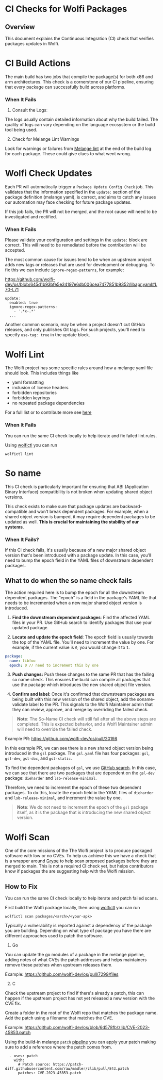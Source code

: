 # CI Checks for Wolfi Packages

## Overview
This document explains the Continuous Integration (CI) check that verifies packages updates in Wolfi.

# CI Build Actions

The main build has two jobs that compile the package(s) for both x86 and arm architectures. This check is a cornerstone of our CI pipeline, ensuring that every package can successfully build across platforms.

### When It Fails

1. Consult the Logs:

The logs usually contain detailed information about why the build failed. The quality of logs can vary depending on the language ecosystem or the build tool being used.

2. Check for Melange Lint Warnings

Look for warnings or failures from [Melange lint](https://github.com/chainguard-dev/melange/blob/main/docs/LINTER.md) at the end of the build log for each package. These could give clues to what went wrong.


# Wolfi Check Updates

Each PR will automatically trigger a `Package Update Config Check` job. This
validates that the information specified in the `update:` section of the package
definition (melange yaml), is correct, and aims to catch any issues our
automation may face checking for future package updates.

If this job fails, the PR will not be merged, and the root cause will need to
be investigated and rectified.

### When It Fails

Please validate your configuration and settings in the `update:` block are
correct. This will need to be remediated before the contribution will be
accepted.

The most common cause for issues tend to be when an upstream project adds new tags or releases that are used for development or debugging.  To fix this we can include `ignore-regex-patterns`, for example:

https://github.com/wolfi-dev/os/blob/645d1b93bfe5e34197e6db006cea7477851b9352/libapr.yaml#L70-L71
```
update:
  enabled: true
  ignore-regex-patterns:
    - '.*x-.*'
  ...
```

Another common scenario, may be when a project doesn't cut GitHub releases, and
only publishes Git tags. For such projects, you'll need to specify
`use-tag: true` in the update block.

# Wolfi Lint

The Wolfi project has some specific rules around how a melange yaml file should look.  This includes things like

- yaml formatting
- inclusion of license headers
- forbidden repositories
- forbidden keyrings
- no repeated package dependencies

For a full list or to contribute more see [here](https://github.com/wolfi-dev/wolfictl/blob/79d21a2bbc2f682b6df8cf46c955257dca545367/pkg/lint/rules.go#L38)

### When It Fails

You can run the same CI check locally to help iterate and fix failed lint rules.

Using [wolfictl](https://github.com/wolfi-dev/wolfictl) you can run

```
wolfictl lint
```

# So name
This CI check is particularly important for ensuring that ABI (Application Binary Interface) compatibility is not broken when updating shared object versions.

This check exists to make sure that package updates are backward-compatible and won't break dependent packages. For example, when a shared object version is bumped, it may require dependent packages to be updated as well. **This is crucial for maintaining the stability of our systems**.

### When It Fails?
If this CI check fails, it's usually because of a new major shared object version that's been introduced with a package update. In this case, you'll need to bump the epoch field in the YAML files of downstream dependent packages.

## What to do when the so name check fails


The action required here is to bump the epoch for all the downstream dependent packages. The "epoch" is a field in the package's YAML file that needs to be incremented when a new major shared object version is introduced.

1. **Find the downstream dependent packages**: Find the affected YAML files in your PR. Use GitHub search to identify packages that use your updated package.

2. **Locate and update the epoch field**: The epoch field is usually towards the top of the YAML file. You'll need to increment the value by one. For example, if the current value is `0`, you would change it to `1`.

```yaml
package:
  name: libfoo
  epoch: 0 // need to increment this by one
```

3. **Push changes:** Push these changes to the same PR that has the failing so name check. This ensures the build can compile all packages that use the package which introduces the new shared object file version.

4. **Confirm and label:** Once it's confirmed that downstream packages are being built with this new version of the shared object, add the soname-validate label to the PR. This signals to the Wolfi Maintainer admin that they can review, approve, and merge by overriding the failed check.

> **Note:** The So-Name CI check will still fail after all the above steps are completed. This is expected behavior, and a Wolfi Maintainer admin will need to override the failed check.

Example PR: https://github.com/wolfi-dev/os/pull/20198

In this example PR, we can see there is a new shared object version being introduced in the `gsl` package. The `gsl.yaml` file has four packages: `gsl`, `gsl-dev`, `gsl-doc`, and `gsl-static`.

To find the dependent packages of `gsl`, we use [GitHub search](https://github.com/search?q=repo:wolfi-dev/os%20gsl&type=code). In this case, we can see that there are two packages that are dependent on the `gsl-dev` package: `dieharder` and `lsb-release-minimal`.

Therefore, we need to increment the epoch of these two dependent packages. To do this, locate the epoch field in the YAML files of `dieharder` and `lsb-release-minimal`, and increment the value by one.

> **Note:** We do not need to increment the epoch of the `gsl` package itself, as it is the package that is introducing the new shared object version.

# Wolfi Scan

One of the core missions of the The Wolfi project is to produce packaged software with low or no CVEs.  To help us achieve this we have a check that is a wrapper around [Grype](https://github.com/anchore/grype) to help scan proposed packages before they are merged to main.  This is not a required CI check yet, but helps contributors know if packages the are suggesting help with the Wolfi mission.

## How to Fix

You can run the same CI check locally to help iterate and patch failed scans.

First build the Wolfi package locally, then using [wolfictl](https://github.com/wolfi-dev/wolfictl) you can run

```
wolfictl scan packages/<arch>/<your-apk>
```

Typically a vulnerability is reported against a dependency of the package you are building.  Depending on what type of package you have there are different approaches used to patch the software.

1. Go

You can update the go modules of a package in the melange pipeline, adding notes of what CVEs the patch addresses and helps maintainers remove these patches when upstream releases them.

Example: https://github.com/wolfi-dev/os/pull/7299/files

2. C

Check the upstream project to find if there's already a patch, this can happen if the upstream project has not yet released a new version with the CVE fix.

Create a folder in the root of the Wolfi repo that matches the package name.  Add the patch using a filename that matches the CVE.

Example: https://github.com/wolfi-dev/os/blob/6d578fb/zlib/CVE-2023-45853.patch

Using the build-in melange `patch` [pipeline](https://github.com/chainguard-dev/melange/blob/main/pkg/build/pipelines/patch.yaml) you can apply your patch making sure to add a reference where the patch comes from.

```
  - uses: patch
    with:
      # Patch source: https://patch-diff.githubusercontent.com/raw/madler/zlib/pull/843.patch
      patches: CVE-2023-45853.patch
```
